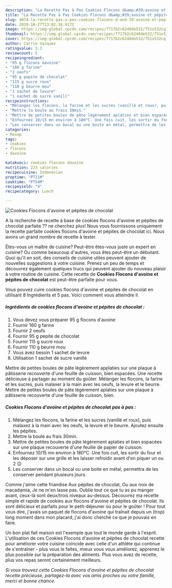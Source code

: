 ```yaml
---
description: "La Recette Pas à Pas Cookies Flocons d&amp;#39;avoine et pépites de chocolat"
title: "La Recette Pas à Pas Cookies Flocons d&amp;#39;avoine et pépites de chocolat"
slug: 4074-la-recette-pas-a-pas-cookies-flocons-d-and-39-avoine-et-pepites-de-chocolat
date: 2020-10-27T13:02:18.917Z
image: https://img-global.cpcdn.com/recipes/f717b2c6248de532/751x532cq70/cookies-flocons-davoine-et-pepites-de-chocolat-photo-principale-de-la-recette.jpg
thumbnail: https://img-global.cpcdn.com/recipes/f717b2c6248de532/751x532cq70/cookies-flocons-davoine-et-pepites-de-chocolat-photo-principale-de-la-recette.jpg
cover: https://img-global.cpcdn.com/recipes/f717b2c6248de532/751x532cq70/cookies-flocons-davoine-et-pepites-de-chocolat-photo-principale-de-la-recette.jpg
author: Carrie Vasquez
ratingvalue: 3.3
reviewcount: 5
recipeingredient:
- "95 g flocons davoine"
- "160 g farine"
- "2 oeufs"
- "95 g pepite de chocolat"
- "115 g sucre roux"
- "110 g beurre mou"
- "1 sachet de levure"
- "1 sachet de sucre vanill"
recipeinstructions:
- "Mélangez les flocons, la farine et les sucres (vanillé et roux), puis malaxez à la main avec les oeufs, la levure et le beurre. Ajoutez ensuite les pépites."
- "Mettre la boule au frais 30min."
- "Mettre de petites boules de pâte légèrement aplaties et bien espacées sur une plaque recouverte d&#39;une feuille de papier de cuisson."
- "Enfournez 10/15 mn environ à 180°C. Une fois cuit, les sortir du four et les déposer sur une grille et les laisser refroidir avant d&#39;en piquer un ou 2 😉"
- "Les conserver dans un bocal ou une boite en métal, permettra de les conserver pendant plusieurs jours."
categories:
- Resep
tags:
- cookies
- flocons
- davoine

katakunci: cookies flocons davoine 
nutrition: 223 calories
recipecuisine: Indonesian
preptime: "PT11M"
cooktime: "PT54M"
recipeyield: "4"
recipecategory: Lunch

---
```



![Cookies Flocons d&#39;avoine et pépites de chocolat](https://img-global.cpcdn.com/recipes/f717b2c6248de532/751x532cq70/cookies-flocons-davoine-et-pepites-de-chocolat-photo-principale-de-la-recette.jpg)

A la recherche de recette à base de cookies flocons d&#39;avoine et pépites de chocolat parfaite ?? ne cherchez plus! Nous vous fournissons uniquement la recette parfaite cookies flocons d&#39;avoine et pépites de chocolat ici. Nous avons un grand nombre de recette à tester.

Êtes-vous un maître de cuisine? Peut-être êtes-vous juste un expert en cuisine? Ou comme beaucoup d'autres, vous êtes peut-être un débutant. Quoi qu'il en soit, des conseils de cuisine utiles peuvent ajouter de nouvelles suggestions à votre cuisine. Prenez un peu de temps et découvrez également quelques trucs qui peuvent ajouter du nouveau plaisir à votre routine de cuisine. Cette recette de <strong> Cookies Flocons d&#39;avoine et pépites de chocolat </strong> est peut-être parfaite pour vous.

<!--inarticleads1-->

Vous pouvez cuire cookies flocons d&#39;avoine et pépites de chocolat en utilisant 8 Ingrédients et 5 pas. Voici comment vous atteindre il.

##### Ingrédients de cookies flocons d&#39;avoine et pépites de chocolat :

1. Vous devez vous préparer 95 g flocons d&#39;avoine
1. Fournir 160 g farine
1. Fournir 2 oeufs
1. Fournir 95 g pepite de chocolat
1. Fournir 115 g sucre roux
1. Fournir 110 g beurre mou
1. Vous avez besoin 1 sachet de levure
1. Utilisation 1 sachet de sucre vanillé


Mettre de petites boules de pâte légèrement applaties sur une plaque à pâtisserie recouverte d&#39;une feuille de cuisson, bien espacées. Une recette délicieuse à partager au moment du goûter. Mélanger les flocons, la farine et les sucres, puis malaxer à la main avec les oeufs, la levure et le beurre. Mettre de petites boules de pâte légèrement aplaties sur une plaque à pâtisserie recouverte d&#39;une feuille de cuisson, bien. 

<!--inarticleads2-->

##### Cookies Flocons d&#39;avoine et pépites de chocolat pas à pas :

1. Mélangez les flocons, la farine et les sucres (vanillé et roux), puis malaxez à la main avec les oeufs, la levure et le beurre. Ajoutez ensuite les pépites.
1. Mettre la boule au frais 30min.
1. Mettre de petites boules de pâte légèrement aplaties et bien espacées sur une plaque recouverte d&#39;une feuille de papier de cuisson.
1. Enfournez 10/15 mn environ à 180°C. Une fois cuit, les sortir du four et les déposer sur une grille et les laisser refroidir avant d&#39;en piquer un ou 2 😉
1. Les conserver dans un bocal ou une boite en métal, permettra de les conserver pendant plusieurs jours.


Comme j&#39;aime cette friandise Aux pépites de chocolat, Ou aux noix de macadamia, Je ne m&#39;en lasse pas. Oublie tout ce que tu as pu manger avant, ceux-là sont deux/trois niveaux au-dessus. Découvrez ma recette simple et rapide de cookies aux flocons d&#39;avoine et pépites de chocolat. Ils sont délicieux et parfaits pour le petit-déjeuner ou pour le goûter ! Pour tout vous dire, j&#39;avais un paquet de flocons d&#39;avoine qui traînait depuis un (trop) long moment dans mon placard, j&#39;ai donc cherché ce que je pouvais en faire. 

<!--inarticleads1-->

<p>
Un bon plat fait maison est l'exemple que tout le monde garde à l'esprit. L'utilisation de ces Cookies Flocons d&#39;avoine et pépites de chocolat recette pour améliorer votre cuisine coïncide avec celle d'un athlète qui continue de s'entraîner - plus vous le faites, mieux vous vous améliorez, apprenez le plus possible sur la préparation des aliments. Plus vous avez de recette, plus vos repas seront certainement meilleurs.
</p>

<p>
<i>Si vous trouvez cette Cookies Flocons d&#39;avoine et pépites de chocolat recette précieuse, partagez-la avec vos amis proches ou votre famille, merci et bonne chance.</i>
</p>
